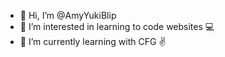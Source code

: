 - 👋 Hi, I’m @AmyYukiBlip
- 👀 I’m interested in learning to code websites 💻
- 🌱 I’m currently learning with CFG ✌️

<!---
AmyYukiBlip/AmyYukiBlip is a ✨ special ✨ repository because its `README.md` (this file) appears on your GitHub profile.
You can click the Preview link to take a look at your changes.
--->
